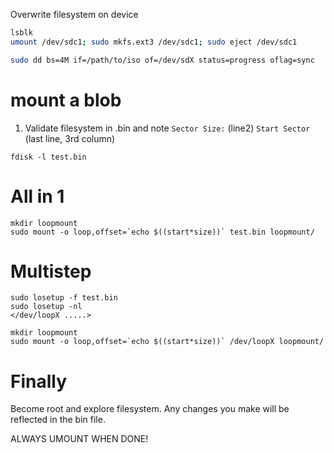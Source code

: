 Overwrite filesystem on device
```sh
lsblk
umount /dev/sdc1; sudo mkfs.ext3 /dev/sdc1; sudo eject /dev/sdc1
```

```sh
sudo dd bs=4M if=/path/to/iso of=/dev/sdX status=progress oflag=sync
```

# mount a blob
1. Validate filesystem in .bin and note
		`Sector Size:` (line2)
		`Start Sector` (last line, 3rd column)
```
fdisk -l test.bin
```

# All in 1
```
mkdir loopmount
sudo mount -o loop,offset=`echo $((start*size))` test.bin loopmount/
```


# Multistep

```
sudo losetup -f test.bin
sudo losetup -nl
</dev/loopX .....>

mkdir loopmount
sudo mount -o loop,offset=`echo $((start*size))` /dev/loopX loopmount/
```

# Finally
Become root and explore filesystem. Any changes you make will be reflected in the bin file.

ALWAYS UMOUNT WHEN DONE!